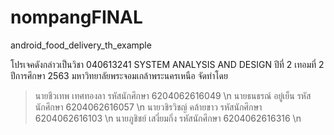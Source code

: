 # nompangFINAL
android_food_delivery_th_example

โปรเจคดังกล่าวเป็นวิชา 040613241 SYSTEM ANALYSIS AND DESIGN ปีที่ 2 เทอมที่ 2 ปีการศึกษา 2563 มหาวิทยาลัยพระจอมเกล้าพระนครเหนือ
จัดทำโดย
> นายชีวเทพ เทศทองลา 	รหัสนักศึกษา 6204062616049 \n
> นายธนธรณ์ อยู่เย็น 	         รหัสนักศึกษา 6204062616057 \n
> นายวชิรวิชญ์ คล้ายขาว 	รหัสนักศึกษา 6204062616103 \n
> นายภูชิชย์ เสงี่ยมกิ่ง 	         รหัสนักศึกษา 6204062616316 \n
